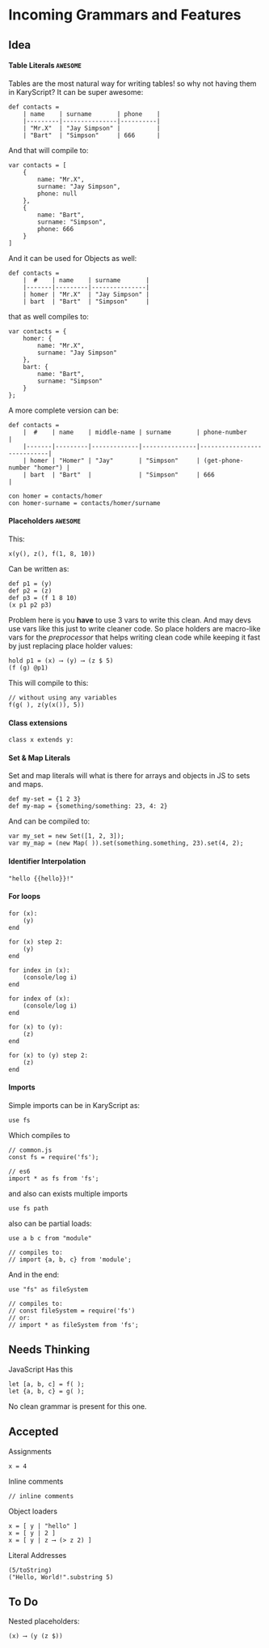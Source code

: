 # Incoming Grammars and Features
## Idea

#### Table Literals `AWESOME`
Tables are the most natural way for writing tables! so why not having them in KaryScript? It can be super awesome:

```
def contacts =
    | name    | surname       | phone    |
    |---------|---------------|----------|
    | "Mr.X"  | "Jay Simpson" |          |
    | "Bart"  | "Simpson"     | 666      |
```

And that will compile to:

```
var contacts = [
	{
		name: "Mr.X",
		surname: "Jay Simpson",
		phone: null
	},
	{
		name: "Bart",
		surname: "Simpson",
		phone: 666
	}
]
```

And it can be used for Objects as well:

```
def contacts =
    |  #    | name    | surname       |
    |-------|---------|---------------|
    | homer | "Mr.X"  | "Jay Simpson" |
    | bart  | "Bart"  | "Simpson"     |
```

that as well compiles to:

```
var contacts = {
	homer: {
		name: "Mr.X",
		surname: "Jay Simpson"
	},
	bart: {
		name: "Bart",
		surname: "Simpson"
	}
};
```

A more complete version can be:

```
def contacts =
    |  #    | name    | middle-name | surname       | phone-number               |
    |-------|---------|-------------|---------------|----------------------------|
    | homer | "Homer" | "Jay"       | "Simpson"     | (get-phone-number "homer") |
    | bart  | "Bart"  |             | "Simpson"     | 666                        |

con homer = contacts/homer
con homer-surname = contacts/homer/surname
```


#### Placeholders `AWESOME`
This:

```
x(y(), z(), f(1, 8, 10))
```

Can be written as:

```
def p1 = (y)
def p2 = (z)
def p3 = (f 1 8 10)
(x p1 p2 p3)
```

Problem here is you __have__ to use 3 vars to write this clean. And may devs use vars like this just to write cleaner code. So place holders are macro-like vars for the _preprocessor_ that helps writing clean code while keeping it fast by just replacing place holder values:

```
hold p1 = (x) ⟶ (y) ⟶ (z $ 5)
(f (g) @p1)
```

This will compile to this:

```
// without using any variables
f(g( ), z(y(x()), 5))
```

#### Class extensions

```
class x extends y:
```

#### Set & Map Literals

Set and map literals will what is there for arrays and objects in JS to sets and maps.

```
def my-set = {1 2 3}
def my-map = {something/something: 23, 4: 2}
```

And can be compiled to:

```
var my_set = new Set([1, 2, 3]);
var my_map = (new Map( )).set(something.something, 23).set(4, 2);
```

#### Identifier Interpolation

```
"hello {{hello}}!"
```

#### For loops

```
for (x):
	(y)
end

for (x) step 2:
	(y)
end

for index in (x):
	(console/log i)
end

for index of (x):
	(console/log i)
end

for (x) to (y):
	(z)
end

for (x) to (y) step 2:
	(z)
end
```

#### Imports
Simple imports can be in KaryScript as:

```
use fs
```

Which compiles to

```
// common.js
const fs = require('fs');

// es6
import * as fs from 'fs';
```

and also can exists multiple imports

```
use fs path
```

also can be partial loads:

```
use a b c from "module"

// compiles to:
// import {a, b, c} from 'module';
```

And in the end:

```
use "fs" as fileSystem

// compiles to:
// const fileSystem = require('fs')
// or:
// import * as fileSystem from 'fs';
```

## Needs Thinking
JavaScript Has this

```
let [a, b, c] = f( );
let {a, b, c} = g( );
```

No clean grammar is present for this one.

## Accepted 

Assignments

```
x = 4
```

Inline comments

```
// inline comments
```

Object loaders

```
x = [ y | "hello" ]
x = [ y | 2 ]
x = [ y | z ⟶ (> z 2) ]
```

Literal Addresses

```
(5/toString)
("Hello, World!".substring 5)
```

## To Do
Nested placeholders:

```
(x) ⟶ (y (z $))
```